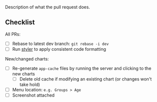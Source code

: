 Description of what the pull request does.

Checklist
----

All PRs:
* [ ] Rebase to latest dev branch: `git rebase -i dev`
* [ ] Run [styler](https://styler.r-lib.org/) to apply consistent code formatting

New/changed charts:
* [ ] Re-generate `app-cache` files by running the server and clicking to the new charts
  - [ ]  Delete old cache if modifying an existing chart (or changes won't take hold)
* [ ] Menu location: `e.g. Groups > Age`
* [ ] Screenshot attached
